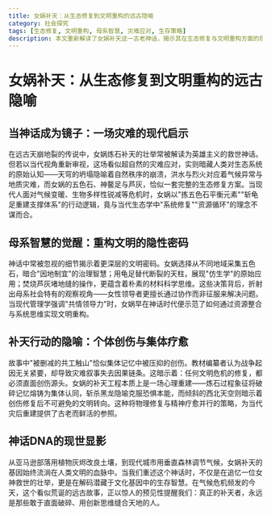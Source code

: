 ```yaml
---
title: 女娲补天：从生态修复到文明重构的远古隐喻
category: 社会探究
tags: [生态修复, 文明重构, 母系智慧, 灾难应对, 生存策略]
description: 本文重新解读了女娲补天这一古老神话，揭示其在生态修复与文明重构方面的现代意义。文章指出，女娲采取的五色石、神鳌足和芦灰等元素象征着系统性修复和资源循环利用的理念，与当代生态学观点不谋而合。此外，文中强调了母系智慧中的协作和系统思维在解决复杂问题上的重要性，并讨论了直面历史创伤对文明恢复的关键作用。通过这些分析，本文展示了古代神话中蕴含的宝贵生存智慧，为应对现代环境和社会挑战提供了独特的视角和启示。
---
```

# 女娲补天：从生态修复到文明重构的远古隐喻  

## 当神话成为镜子：一场灾难的现代启示  
在远古天崩地裂的传说中，女娲炼石补天的壮举常被解读为英雄主义的救世神话。但若以当代视角重新审视，这场看似超自然的灾难应对，实则暗藏人类对生态系统的原始认知——天穹的坍塌隐喻着自然秩序的崩溃，洪水与烈火对应着气候异常与地质灾难，而女娲的五色石、神鳌足与芦灰，恰似一套完整的生态修复方案。当现代人面对气候变暖、生物多样性锐减等危机时，女娲以"拣五色石平衡元素""斩龟足重建支撑体系"的行动逻辑，竟与当代生态学中"系统修复""资源循环"的理念不谋而合。  

## 母系智慧的觉醒：重构文明的隐性密码  
神话中常被忽视的细节揭示着更深层的文明密码。女娲选择从不同地域采集五色石，暗合"因地制宜"的治理智慧；用龟足替代断裂的天柱，展现"仿生学"的原始应用；焚烧芦灰堵地缝的操作，更蕴含着朴素的材料科学思维。这些决策背后，折射出母系社会特有的观察视角——女性领导者更擅长通过协作而非征服来解决问题。当现代管理学强调"共情领导力"时，女娲早在神话时代便示范了如何通过资源整合与系统思维实现文明重构。  

## 补天行动的隐喻：个体创伤与集体疗愈  
故事中"被删减的共工触山"恰似集体记忆中被压抑的创伤。教材编纂者认为战争起因无关紧要，却导致灾难叙事失去因果链条。这暗示着：任何文明危机的修复，都必须直面创伤源头。女娲的补天工程本质上是一场心理重建——炼石过程象征将破碎记忆熔铸为集体认同，斩杀黑龙隐喻克服恐惧本能，而倾斜的西北天空则暗示着创伤修复后不可避免的文明转向。这种将物理修复与精神疗愈并行的策略，为当代灾后重建提供了古老而鲜活的参照。  

## 神话DNA的现世显影  
从亚马逊部落用植物灰烬改良土壤，到现代城市用垂直森林调节气候，女娲补天的基因始终流淌在人类文明的血脉中。当我们重述这个神话时，不仅是在追忆一位女神救世的壮举，更是在解码潜藏于文化基因中的生存智慧。在气候危机频发的今天，这个看似荒诞的远古故事，正以惊人的预见性提醒我们：真正的补天者，永远是那些敢于直面破碎、用创新思维缝合天地的人。  